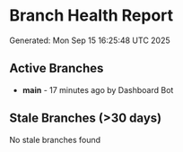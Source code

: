 # Branch Health Report
Generated: Mon Sep 15 16:25:48 UTC 2025

## Active Branches
- **main** - 17 minutes ago by Dashboard Bot

## Stale Branches (>30 days)
No stale branches found
